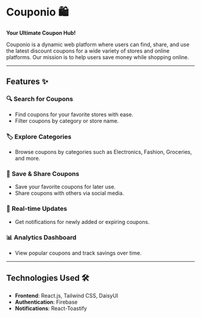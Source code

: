 # Couponio 🛍️  
**Your Ultimate Coupon Hub!**  

Couponio is a dynamic web platform where users can find, share, and use the latest discount coupons for a wide variety of stores and online platforms. Our mission is to help users save money while shopping online.  

---

## Features ✨  
### 🔍 **Search for Coupons**  
- Find coupons for your favorite stores with ease.  
- Filter coupons by category or store name.  

### 🏷️ **Explore Categories**  
- Browse coupons by categories such as Electronics, Fashion, Groceries, and more.  

### 🌟 **Save & Share Coupons**  
- Save your favorite coupons for later use.  
- Share coupons with others via social media.  

### 🔔 **Real-time Updates**  
- Get notifications for newly added or expiring coupons.  

### 📊 **Analytics Dashboard**  
- View popular coupons and track savings over time.  

---

## Technologies Used 🛠️  
- **Frontend**: React.js, Tailwind CSS, DaisyUI  
- **Authentication**: Firebase  
- **Notifications**: React-Toastify  




